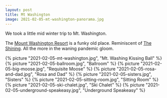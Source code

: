 ```yaml
---
layout: post
title: Mt Washington
image: 2021-02-05-mt-washington-panorama.jpg
---
```


We took a little mid winter trip to Mt. Washington. 

<!--more-->

The [Mount Washington Resort](https://www.omnihotels.com/hotels/bretton-woods-mount-washington) is a funky old place.
Reminiscent of [The Shining](https://en.wikipedia.org/wiki/The_Shining_(film)). All the more in the waning pandemic
gloom.

{% picture "2021-02-05-mt-washington.jpg", "Mt. Washing Kissing Ball" %}
{% picture "2021-02-05-ballroom.jpg", "Ballroom" %}
{% picture "2021-02-05-big-moose.jpg", "Requisite Moose" %}
{% picture "2021-02-05-rosa-and-dad.jpg", "Rosa and Dad" %}
{% picture "2021-02-05-sisters.jpg", "Sisters" %}
{% picture "2021-02-05-sitting-room.jpg", "Sitting Room" %}
{% picture "2021-02-05-ski-chalet.jpg", "Ski Chalet" %}
{% picture "2021-02-05-underground-speakeasy.jpg", "Underground Speakeasy" %}


